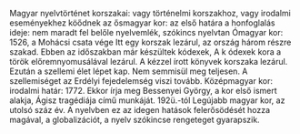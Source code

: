Magyar nyelvtörténet korszakai:
vagy történelmi korszakhoz, vagy irodalmi eseményekhez köődnek
az ősmagyar kor: az első határa a honfoglalás ideje: nem maradt fel belőle nyelvemlék, szókincs nyelvtan
Ómagyar kor: 1526, a Mohácsi csata vége
  Itt egy korszak lezárul, az ország három részre szakad. Ebben az időszakban már készültek kódexek, A k ódexek kora a török előremnyomusálával lezárul. A kézzel írott könyvek korszaka lezárul. Ezután a szellemi élet lépet kap. Nem semmisül meg teljesen. A szellemiséget az Erdélyi fejedelemség viszi tovább.
Középmagyar kor: irodalmi határ: 1772. Ekkor írja meg Bessenyei György, a kor első ismert alakja, Ágisz tragédiája című munkáját.
192ü.-tól Legújabb magyar kor, az utolsó száz év. A nyelvben ez az idegen hatások felerősödését hozza magával, a globalizációt, a nyelv szókincse rengeteget gyarapszik.   
  
